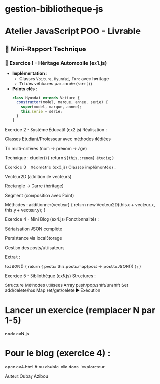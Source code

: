# gestion-bibliotheque-js
# Atelier JavaScript POO - Livrable

## 📝 Mini-Rapport Technique

### 🚗 Exercice 1 - Héritage Automobile (ex1.js)
- **Implémentation** : 
  - Classes `Voiture`, `Hyundai`, `Ford` avec héritage
  - Tri des véhicules par année (`sort()`)
- **Points clés** : 
  ```javascript
  class Hyundai extends Voiture {
    constructor(model, marque, annee, serie) {
      super(model, marque, annee);
      this.serie = serie;
    }
  }
Exercice 2 - Système Éducatif (ex2.js)
Réalisation :

Classes Etudiant/Professeur avec méthodes dédiées

Tri multi-critères (nom → prénom → âge)

Technique :
etudier() {
  return `${this.prenom} étudie`;
}

Exercice 3 - Géométrie (ex3.js)
Classes implémentées :

Vecteur2D (addition de vecteurs)

Rectangle → Carre (héritage)

Segment (composition avec Point)

Méthodes :
additionner(vecteur) {
  return new Vecteur2D(this.x + vecteur.x, this.y + vecteur.y);
}

Exercice 4 - Mini Blog (ex4.js)
Fonctionnalités :

Sérialisation JSON complète

Persistance via localStorage

Gestion des posts/utilisateurs

Extrait :

toJSON() {
  return {
    posts: this.posts.map(post => post.toJSON())
  };
}

Exercice 5 - Bibliothèque (ex5.js)
Structures :

Structure	Méthodes utilisées
Array	push/pop/shift/unshift
Set	add/delete/has
Map	set/get/delete
▶ Exécution

# Lancer un exercice (remplacer N par 1-5)
node exN.js

# Pour le blog (exercice 4) :
open ex4.html  # ou double-clic dans l'explorateur


Auteur:Oubay Azibou
